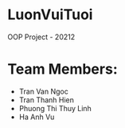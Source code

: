 # LuonVuiTuoi
OOP Project - 20212  

# Team Members:  
- Tran Van Ngoc  
- Tran Thanh Hien  
- Phuong Thi Thuy Linh  
- Ha Anh Vu
